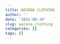 ```yaml
---
title: WAZANA CLOTHING
author: ''
date: '2022-08-29'
slug: wazana_clothing
categories: []
tags: []
---
```


